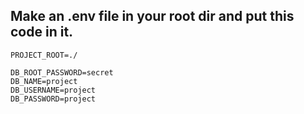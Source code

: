 ## Make an .env file in your root dir and put this code in it.
```
PROJECT_ROOT=./

DB_ROOT_PASSWORD=secret
DB_NAME=project
DB_USERNAME=project
DB_PASSWORD=project

```

